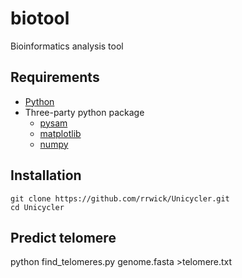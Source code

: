 # biotool
Bioinformatics analysis tool

## Requirements
* [Python](https://www.python.org/)
* Three-party python package
  * [pysam](https://pypi.org/project/pysam/)
  * [matplotlib](https://matplotlib.org/)
  * [numpy](https://numpy.org/doc/stable/index.html)
## Installation
```
git clone https://github.com/rrwick/Unicycler.git
cd Unicycler
```

## Predict telomere
python find_telomeres.py genome.fasta >telomere.txt
